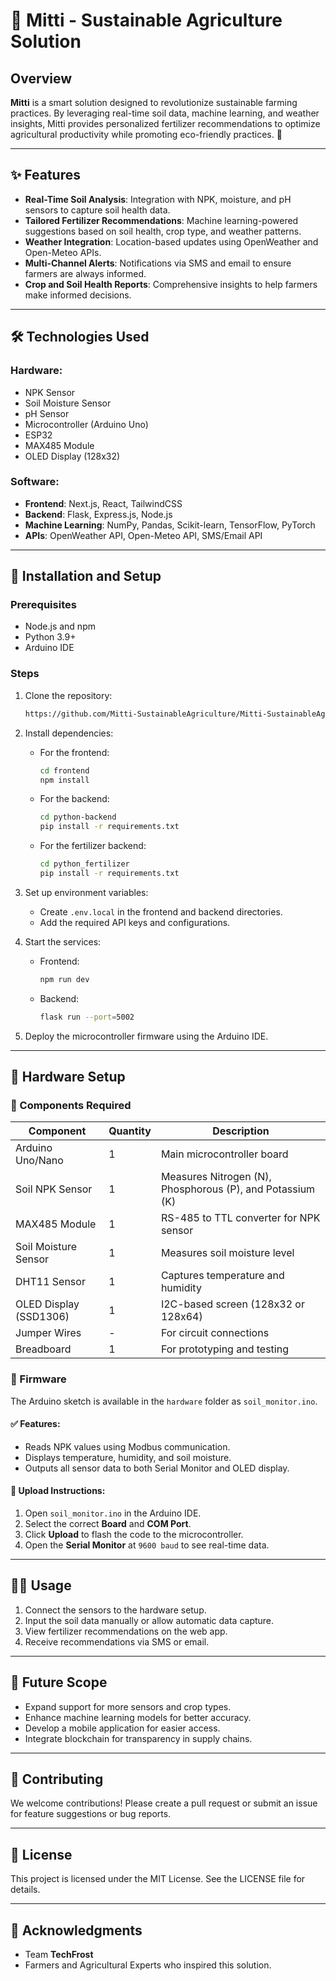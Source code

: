# 🌱 Mitti - Sustainable Agriculture Solution

## Overview
**Mitti** is a smart solution designed to revolutionize sustainable farming practices. By leveraging real-time soil data, machine learning, and weather insights, Mitti provides personalized fertilizer recommendations to optimize agricultural productivity while promoting eco-friendly practices. 🌾

---

## ✨ Features
- **Real-Time Soil Analysis**: Integration with NPK, moisture, and pH sensors to capture soil health data.
- **Tailored Fertilizer Recommendations**: Machine learning-powered suggestions based on soil health, crop type, and weather patterns.
- **Weather Integration**: Location-based updates using OpenWeather and Open-Meteo APIs.
- **Multi-Channel Alerts**: Notifications via SMS and email to ensure farmers are always informed.
- **Crop and Soil Health Reports**: Comprehensive insights to help farmers make informed decisions.

---

## 🛠️ Technologies Used
### Hardware:
- NPK Sensor
- Soil Moisture Sensor
- pH Sensor
- Microcontroller (Arduino Uno)
- ESP32
- MAX485 Module
- OLED Display (128x32)

### Software:
- **Frontend**: Next.js, React, TailwindCSS
- **Backend**: Flask, Express.js, Node.js
- **Machine Learning**: NumPy, Pandas, Scikit-learn, TensorFlow, PyTorch
- **APIs**: OpenWeather API, Open-Meteo API, SMS/Email API

---

## 🚀 Installation and Setup
### Prerequisites
- Node.js and npm
- Python 3.9+
- Arduino IDE

### Steps
1. Clone the repository:
   ```bash
   https://github.com/Mitti-SustainableAgriculture/Mitti-SustainableAgriculture.git
   ```

2. Install dependencies:
   - For the frontend:
     ```bash
     cd frontend
     npm install
     ```
   - For the backend:
     ```bash
     cd python-backend
     pip install -r requirements.txt
     ```
   - For the fertilizer backend:
     ```bash
     cd python_fertilizer
     pip install -r requirements.txt
     ```

3. Set up environment variables:
   - Create `.env.local` in the frontend and backend directories.
   - Add the required API keys and configurations.

4. Start the services:
   - Frontend:
     ```bash
     npm run dev
     ```
   - Backend:
     ```bash
     flask run --port=5002
     ```

5. Deploy the microcontroller firmware using the Arduino IDE.

---

## 🔌 Hardware Setup

### 🧪 Components Required

| Component             | Quantity | Description                                     |
|-----------------------|----------|-------------------------------------------------|
| Arduino Uno/Nano      | 1        | Main microcontroller board                      |
| Soil NPK Sensor       | 1        | Measures Nitrogen (N), Phosphorous (P), and Potassium (K) |
| MAX485 Module         | 1        | RS-485 to TTL converter for NPK sensor         |
| Soil Moisture Sensor  | 1        | Measures soil moisture level                   |
| DHT11 Sensor          | 1        | Captures temperature and humidity              |
| OLED Display (SSD1306)| 1        | I2C-based screen (128x32 or 128x64)            |
| Jumper Wires          | -        | For circuit connections                        |
| Breadboard            | 1        | For prototyping and testing                    |

### 🧠 Firmware

The Arduino sketch is available in the `hardware` folder as `soil_monitor.ino`.

#### ✅ Features:
- Reads NPK values using Modbus communication.
- Displays temperature, humidity, and soil moisture.
- Outputs all sensor data to both Serial Monitor and OLED display.

#### 🚦 Upload Instructions:
1. Open `soil_monitor.ino` in the Arduino IDE.
2. Select the correct **Board** and **COM Port**.
3. Click **Upload** to flash the code to the microcontroller.
4. Open the **Serial Monitor** at `9600 baud` to see real-time data.

---

## 🧑‍🌾 Usage
1. Connect the sensors to the hardware setup.
2. Input the soil data manually or allow automatic data capture.
3. View fertilizer recommendations on the web app.
4. Receive recommendations via SMS or email.

---

## 🌟 Future Scope
- Expand support for more sensors and crop types.
- Enhance machine learning models for better accuracy.
- Develop a mobile application for easier access.
- Integrate blockchain for transparency in supply chains.

---

## 🤝 Contributing
We welcome contributions! Please create a pull request or submit an issue for feature suggestions or bug reports.

---

## 📜 License
This project is licensed under the MIT License. See the LICENSE file for details.

---

## 🙏 Acknowledgments
- Team **TechFrost**
- Farmers and Agricultural Experts who inspired this solution.
